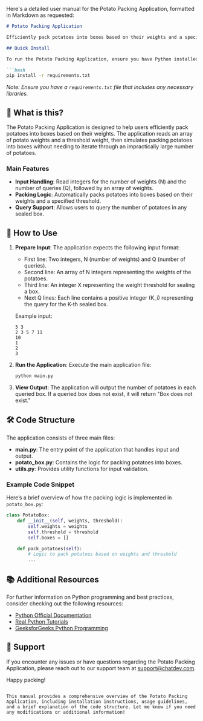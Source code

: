 Here's a detailed user manual for the Potato Packing Application, formatted in Markdown as requested:

```markdown
# Potato Packing Application

Efficiently pack potatoes into boxes based on their weights and a specified threshold.

## Quick Install

To run the Potato Packing Application, ensure you have Python installed on your system. You can install the required dependencies using pip:

```bash
pip install -r requirements.txt
```

*Note: Ensure you have a `requirements.txt` file that includes any necessary libraries.*

## 🤔 What is this?

The Potato Packing Application is designed to help users efficiently pack potatoes into boxes based on their weights. The application reads an array of potato weights and a threshold weight, then simulates packing potatoes into boxes without needing to iterate through an impractically large number of potatoes.

### Main Features

- **Input Handling**: Read integers for the number of weights (N) and the number of queries (Q), followed by an array of weights.
- **Packing Logic**: Automatically packs potatoes into boxes based on their weights and a specified threshold.
- **Query Support**: Allows users to query the number of potatoes in any sealed box.

## 📖 How to Use

1. **Prepare Input**: The application expects the following input format:
   - First line: Two integers, N (number of weights) and Q (number of queries).
   - Second line: An array of N integers representing the weights of the potatoes.
   - Third line: An integer X representing the weight threshold for sealing a box.
   - Next Q lines: Each line contains a positive integer \(K_i\) representing the query for the K-th sealed box.

   Example input:
   ```
   5 3
   2 3 5 7 11
   10
   1
   2
   3
   ```

2. **Run the Application**: Execute the main application file:
   ```bash
   python main.py
   ```

3. **View Output**: The application will output the number of potatoes in each queried box. If a queried box does not exist, it will return "Box does not exist."

## 🛠️ Code Structure

The application consists of three main files:

- **main.py**: The entry point of the application that handles input and output.
- **potato_box.py**: Contains the logic for packing potatoes into boxes.
- **utils.py**: Provides utility functions for input validation.

### Example Code Snippet

Here’s a brief overview of how the packing logic is implemented in `potato_box.py`:

```python
class PotatoBox:
    def __init__(self, weights, threshold):
        self.weights = weights
        self.threshold = threshold
        self.boxes = []

    def pack_potatoes(self):
        # Logic to pack potatoes based on weights and threshold
        ...
```

## 📚 Additional Resources

For further information on Python programming and best practices, consider checking out the following resources:

- [Python Official Documentation](https://docs.python.org/3/)
- [Real Python Tutorials](https://realpython.com/)
- [GeeksforGeeks Python Programming](https://www.geeksforgeeks.org/python-programming-language/)

## 🤝 Support

If you encounter any issues or have questions regarding the Potato Packing Application, please reach out to our support team at support@chatdev.com.

Happy packing!
```

This manual provides a comprehensive overview of the Potato Packing Application, including installation instructions, usage guidelines, and a brief explanation of the code structure. Let me know if you need any modifications or additional information!